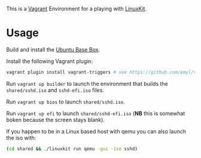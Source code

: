 This is a [Vagrant](https://www.vagrantup.com/) Environment for a playing with [LinuxKit](https://github.com/linuxkit/linuxkit).

# Usage

Build and install the [Ubuntu Base Box](https://github.com/rgl/ubuntu-vagrant).

Install the following Vagrant plugin:

```bash
vagrant plugin install vagrant-triggers # see https://github.com/emyl/vagrant-triggers
```

Run `vagrant up builder` to launch the environment that builds the `shared/sshd.iso` and `sshd-efi.iso` files.

Run `vagrant up bios` to launch `shared/sshd.iso`.

Run `vagrant up efi` to launch `shared/sshd-efi.iso` (**NB** this is somewhat boken because the screen stays blank).

If you happen to be in a Linux based host with qemu you can also launch the iso with:

```bash
(cd shared && ./linuxkit run qemu -gui -iso sshd)
```
